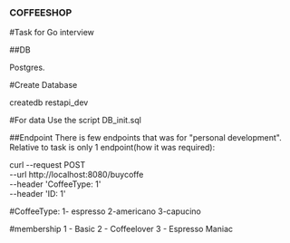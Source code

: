### COFFEESHOP

#Task for Go interview

##DB

Postgres.

#Create Database

createdb restapi_dev

#For data
Use the script DB_init.sql

##Endpoint
There is few endpoints that was for "personal development". 
Relative to task is only 1 endpoint(how it was required): 

curl --request POST \
  --url http://localhost:8080/buycoffe \
  --header 'CoffeeType: 1' \
  --header 'ID: 1'

#CoffeeType:
1- espresso
2-americano
3-capucino

#membership
1 - Basic
2 - Coffeelover
3 - Espresso Maniac
